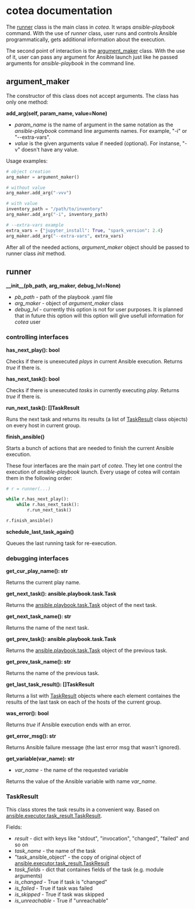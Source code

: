 # cotea documentation

The [runner](https://github.com/ispras/cotea/blob/main/src/runner.py#L29) class is the main class in *cotea*. It wraps *ansible-playbook* command. With the use of *runner* class, user runs and controls Ansible programmatically, gets additional information about the execution.

The second point of interaction is the [argument_maker](https://github.com/ispras/cotea/blob/main/src/arguments_maker.py#L1) class. With the use of it, user can pass any argument for Ansible launch just like he passed arguments for *ansible-playbook* in the command line.

## argument_maker

The constructor of this class does not accept arguments. The class has only one method:

**add_arg(self, param_name, value=None)**
- *param_name* is the name of argument in the same notation as the *ansible-playbook* command line arguments names. For example, "-i" or "--extra-vars".
- *value* is the given arguments value if needed (optional). For instanse, "-v" doesn't have any value. 

Usage examples:
```python
# object creation
arg_maker = argument_maker()

# without value
arg_maker.add_arg("-vvv")

# with value
inventory_path = "/path/to/inventory"
arg_maker.add_arg("-i", inventory_path)

# --extra-vars example
extra_vars = {"jupyter_install": True, "spark_version": 2.4}
arg_maker.add_arg("--extra-vars", extra_vars)

```

After all of the needed actions, *argument_maker* object should be passed to runner class *init* method.


## runner

**\_\_init\_\_(pb_path, arg_maker, debug_lvl=None)**
- *pb_path* - path of the playbook .yaml file
- *arg_maker* - object of *argument_maker* class
- *debug_lvl* - currently this option is not for user purposes. It is planned that in future this option will this option will give usefull information for *cotea* user

### controlling interfaces

**has_next_play(): bool**

Checks if there is unexecuted *plays* in current Ansible execution. Returns *true* if there is.

**has_next_task(): bool**

Checks if there is unexecuted *tasks* in currently executing *play*. Returns *true* if there is.

**run_next_task(): []TaskResult**

Runs the next task and returns its results (a list of [TaskResult](https://github.com/ispras/cotea/blob/main/docs/cotea_docs.md#taskresult) class objects) on every host in current group. 

**finish_ansible()**

Starts a bunch of actions that are needed to finish the current Ansible execution.

These four interfaces are the main part of *cotea*. They let one control the execution of *ansible-playbook* launch. Every usage of cotea will contain them in the following order:
```python
# r = runner(...)

while r.has_next_play():
    while r.has_next_task():
        r.run_next_task()

r.finish_ansible()
```

**schedule_last_task_again()**

Queues the last running task for re-execution.

### debugging interfaces

**get_cur_play_name(): str**

Returns the current play name.

**get_next_task(): ansible.playbook.task.Task**

Returns the [ansible.playbook.task.Task](https://github.com/ansible/ansible/blob/devel/lib/ansible/playbook/task.py#L46) object of the next task.

**get_next_task_name(): str**

Returns the name of the next task.

**get_prev_task(): ansible.playbook.task.Task**

Returns the [ansible.playbook.task.Task](https://github.com/ansible/ansible/blob/devel/lib/ansible/playbook/task.py#L46) object of the previous task.

**get_prev_task_name(): str**

Returns the name of the previous task.

**get_last_task_result(): []TaskResult**

Returns a list with [TaskResult](https://github.com/ispras/cotea/blob/main/docs/cotea_docs.md#taskresult) objects where each element containes the results of the last task on each of the hosts of the current group.

**was_error(): bool**

Returns *true* if Ansible execution ends with an error.

**get_error_msg(): str**

Returns Ansible failure message (the last error msg that wasn't ignored).

**get_variable(var_name): str**

- *var_name* - the name of the requested variable

Returns the value of the Ansible variable with name *var_name*.


### TaskResult
This class stores the task results in a convenient way. Based on [ansible.executor.task_result.TaskResult](https://github.com/ansible/ansible/blob/devel/lib/ansible/executor/task_result.py#L25).

Fields:
- *result* - dict with keys like "stdout", "invocation", "changed", "failed" and so on
- *task_name* - the name of the task
- "task_ansible_object" - the copy of original object of [ansible.executor.task_result.TaskResult](https://github.com/ansible/ansible/blob/devel/lib/ansible/executor/task_result.py#L25)
- *task_fields* - dict that containes fields of the task (e.g. module arguments)
-  *is_changed* - True if task is "changed"
-  *is_failed* - True if task was failed
-  *is_skipped* - True if task was skipped
-  *is_unreachable* - True if "unreachable"